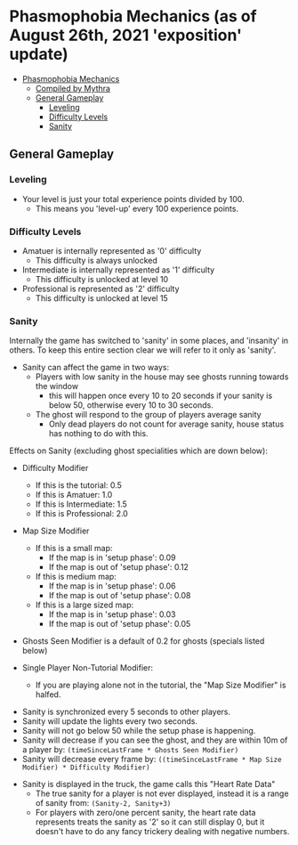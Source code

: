 # Phasmophobia Mechanics (as of August 26th, 2021 'exposition' update)

- [Phasmophobia Mechanics](#phasmophobia-mechanics)
  - [Compiled by Mythra](#)
  - [General Gameplay](#general-gameplay)
    - [Leveling](#leveling)
    - [Difficulty Levels](#difficulty-levels)
    - [Sanity](#sanity)

## General Gameplay

### Leveling

<!-- See-able in many places, but can see in contract selection for example: Contract_SetDifficulty  -->
- Your level is just your total experience points divided by 100.
  - This means you 'level-up' every 100 experience points.

### Difficulty Levels

<!-- LevelSelectionManager_u091Du0921u091Bu091Fu0921u091Bu091Du0928u091Du0927u0927 -->
<!-- Contract_SetDifficulty -->

- Amatuer is internally represented as '0' difficulty
  - This difficulty is always unlocked
- Intermediate is internally represented as '1' difficulty
  - This difficulty is unlocked at level 10
- Professional is represented as '2' difficulty
  - This difficulty is unlocked at level 15

### Sanity

Internally the game has switched to 'sanity' in some places, and 'insanity' in others. To keep this entire section clear we will refer to it only as 'sanity'.

- Sanity can affect the game in two ways:
  <!-- SanityEffectsController_Update -->
  - Players with low sanity in the house may see ghosts running towards the window
    - this will happen once every 10 to 20 seconds if your sanity is below 50, otherwise every 10 to 30 seconds.
  - The ghost will respond to the group of players average sanity
    - Only dead players do not count for average sanity, house status has nothing to do with this.

Effects on Sanity (excluding ghost specialities which are down below):

<!-- PlayerSanity__ctor -->
<!-- PlayerSanity_Start -->

- Difficulty Modifier
  - If this is the tutorial: 0.5
  - If this is Amatuer: 1.0
  - If this is Intermediate: 1.5
  - If this is Professional: 2.0

- Map Size Modifier
  - If this is a small map:
    - If the map is in 'setup phase': 0.09
    - If the map is out of 'setup phase': 0.12
  - If this is medium map:
    - If the map is in 'setup phase': 0.06
    - If the map is out of 'setup phase': 0.08
  - If this is a large sized map:
    - If the map is in 'setup phase': 0.03
    - If the map is out of 'setup phase': 0.05

- Ghosts Seen Modifier is a default of 0.2 for ghosts (specials listed below)

- Single Player Non-Tutorial Modifier:
  - If you are playing alone not in the tutorial, the "Map Size Modifier" is halfed.

<!-- PlayerSanity_Update -->

- Sanity is synchronized every 5 seconds to other players.
- Sanity will update the lights every two seconds.
- Sanity will not go below 50 while the setup phase is happening.
- Sanity will decrease if you can see the ghost, and they are within 10m of a player by: `(timeSinceLastFrame * Ghosts Seen Modifier)`
- Sanity will decrease every frame by: `((timeSinceLastFrame * Map Size Modifier) * Difficulty Modifier)`

<!-- HeartRateData_u0921u091Cu0923u091Fu0929u091Au0922u091Du0920u091Du091A -->
- Sanity is displayed in the truck, the game calls this "Heart Rate Data"
  - The true sanity for a player is not ever displayed, instead it is a range of sanity from: `(Sanity-2, Sanity+3)`
  - For players with zero/one percent sanity, the heart rate data represents treats the sanity as '2' so it can still display 0, but it doesn't have to do any fancy trickery dealing with negative numbers.